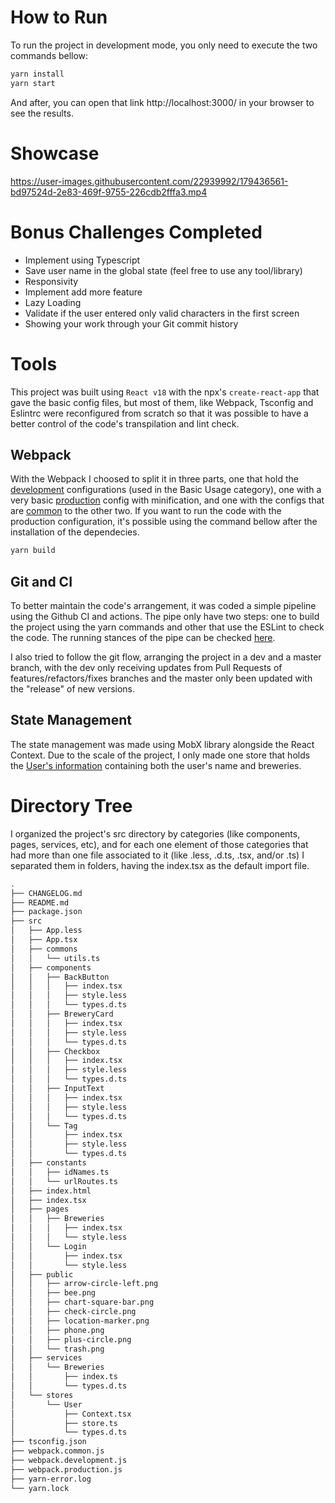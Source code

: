 # How to Run

To run the project in development mode, you only need to execute the two commands bellow:

```bash
yarn install
yarn start
```

And after, you can open that link http://localhost:3000/ in your browser to see the results.

# Showcase

https://user-images.githubusercontent.com/22939992/179436561-bd97524d-2e83-469f-9755-226cdb2fffa3.mp4

# Bonus Challenges Completed

- Implement using Typescript
- Save user name in the global state (feel free to use any tool/library)
- Responsivity
- Implement add more feature
- Lazy Loading
- Validate if the user entered only valid characters in the first screen
- Showing your work through your Git commit history

# Tools

This project was built using `React v18` with the npx's `create-react-app` that gave the basic config files, but most of them, like Webpack, Tsconfig and Eslintrc were reconfigured from scratch so that it was possible to have a better control of the code's transpilation and lint check.

## Webpack

With the Webpack I choosed to split it in three parts, one that hold the [development](webpack.development.js) configurations (used in the Basic Usage category), one with a very basic [production](webpack.production.js) config with minification, and one with the configs that are [common](webpack.common.js) to the other two. If you want to run the code with the production configuration, it's possible using the command bellow after the installation of the dependecies.

```bash
yarn build
```

## Git and CI

To better maintain the code's arrangement, it was coded a simple pipeline using the Github CI and actions. The pipe only have two steps: one to build the project using the yarn commands and other that use the ESLint to check the code. The running stances of the pipe can be checked [here](https://github.com/Drayton80/bees-breweries-pages/actions).

I also tried to follow the git flow, arranging the project in a dev and a master branch, with the dev only receiving updates from Pull Requests of features/refactors/fixes branches and the master only been updated with the "release" of new versions.

## State Management

The state management was made using MobX library alongside the React Context. Due to the scale of the project, I only made one store that holds the [User's information](src/stores/User/store.ts) containing both the user's name and breweries.

# Directory Tree

I organized the project's src directory by categories (like components, pages, services, etc), and for each one element of those categories that had more than one file associated to it (like .less, .d.ts, .tsx, and/or .ts) I separated them in folders, having the index.tsx as the default import file.

```bash
.
├── CHANGELOG.md
├── README.md
├── package.json
├── src
│   ├── App.less
│   ├── App.tsx
│   ├── commons
│   │   └── utils.ts
│   ├── components
│   │   ├── BackButton
│   │   │   ├── index.tsx
│   │   │   ├── style.less
│   │   │   └── types.d.ts
│   │   ├── BreweryCard
│   │   │   ├── index.tsx
│   │   │   ├── style.less
│   │   │   └── types.d.ts
│   │   ├── Checkbox
│   │   │   ├── index.tsx
│   │   │   ├── style.less
│   │   │   └── types.d.ts
│   │   ├── InputText
│   │   │   ├── index.tsx
│   │   │   ├── style.less
│   │   │   └── types.d.ts
│   │   └── Tag
│   │       ├── index.tsx
│   │       ├── style.less
│   │       └── types.d.ts
│   ├── constants
│   │   ├── idNames.ts
│   │   └── urlRoutes.ts
│   ├── index.html
│   ├── index.tsx
│   ├── pages
│   │   ├── Breweries
│   │   │   ├── index.tsx
│   │   │   └── style.less
│   │   └── Login
│   │       ├── index.tsx
│   │       └── style.less
│   ├── public
│   │   ├── arrow-circle-left.png
│   │   ├── bee.png
│   │   ├── chart-square-bar.png
│   │   ├── check-circle.png
│   │   ├── location-marker.png
│   │   ├── phone.png
│   │   ├── plus-circle.png
│   │   └── trash.png
│   ├── services
│   │   └── Breweries
│   │       ├── index.ts
│   │       └── types.d.ts
│   └── stores
│       └── User
│           ├── Context.tsx
│           ├── store.ts
│           └── types.d.ts
├── tsconfig.json
├── webpack.common.js
├── webpack.development.js
├── webpack.production.js
├── yarn-error.log
└── yarn.lock
```
